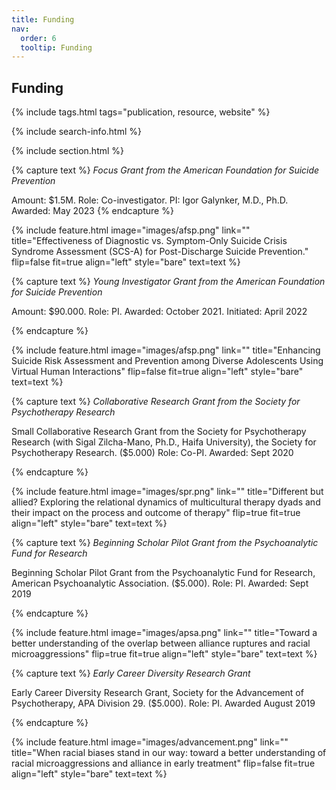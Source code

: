 ```yaml
---
title: Funding
nav:
  order: 6
  tooltip: Funding
---
```


## Funding



{% include tags.html tags="publication, resource, website" %}

{% include search-info.html %}

{% include section.html %}

{% capture text %}
*Focus Grant from the American Foundation for Suicide Prevention*

Amount: $1.5M. Role: Co-investigator. PI: Igor Galynker, M.D., Ph.D. Awarded: May 2023 
{% endcapture %}

{%
  include feature.html
  image="images/afsp.png"
  link=""
  title="Effectiveness of Diagnostic vs. Symptom-Only Suicide Crisis Syndrome Assessment (SCS-A) for Post-Discharge Suicide Prevention."
  flip=false
  fit=true
  align="left"
  style="bare"
  text=text
%}

{% capture text %}
*Young Investigator Grant from the American Foundation for Suicide Prevention*

Amount: $90.000. Role: PI. Awarded: October 2021. Initiated: April 2022

{% endcapture %}

{%
  include feature.html
  image="images/afsp.png"
  link=""
  title="Enhancing Suicide Risk Assessment and Prevention among Diverse Adolescents Using Virtual Human Interactions"
  flip=false
  fit=true
  align="left"
  style="bare"
  text=text
%}



{% capture text %}
*Collaborative Research Grant from the Society for Psychotherapy Research*

Small Collaborative Research Grant from the Society for Psychotherapy Research (with Sigal Zilcha-Mano, Ph.D., Haifa University), the Society for Psychotherapy Research. ($5.000) Role: Co-PI. Awarded: Sept 2020

{% endcapture %}

{%
  include feature.html
  image="images/spr.png"
  link=""
  title="Different but allied? Exploring the relational dynamics of multicultural therapy dyads and their impact on the process and outcome of therapy"
  flip=true
  fit=true
  align="left"
  style="bare"
  text=text
%}


{% capture text %}
*Beginning Scholar Pilot Grant from the Psychoanalytic Fund for Research*

Beginning Scholar Pilot Grant from the Psychoanalytic Fund for Research, American Psychoanalytic Association. ($5.000). Role: PI. Awarded: Sept 2019

{% endcapture %}

{%
  include feature.html
  image="images/apsa.png"
  link=""
  title="Toward a better understanding of the overlap between alliance ruptures and racial microaggressions"
  flip=true
  fit=true
  align="left"
  style="bare"
  text=text
%}

{% capture text %}
*Early Career Diversity Research Grant*

Early Career Diversity Research Grant, Society for the Advancement of Psychotherapy, APA Division 29. ($5.000). Role: PI. Awarded August 2019

{% endcapture %}

{%
  include feature.html
  image="images/advancement.png"
  link=""
  title="When racial biases stand in our way: toward a better understanding of racial microaggressions and alliance in early treatment"
  flip=false
  fit=true
  align="left"
  style="bare"
  text=text
%}
